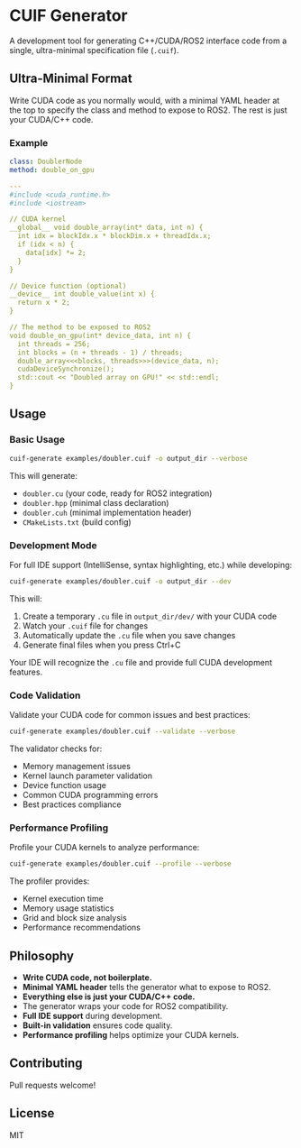 # CUIF Generator

A development tool for generating C++/CUDA/ROS2 interface code from a single, ultra-minimal specification file (`.cuif`).

## Ultra-Minimal Format

Write CUDA code as you normally would, with a minimal YAML header at the top to specify the class and method to expose to ROS2. The rest is just your CUDA/C++ code.

### Example

```yaml
class: DoublerNode
method: double_on_gpu

---
#include <cuda_runtime.h>
#include <iostream>

// CUDA kernel
__global__ void double_array(int* data, int n) {
  int idx = blockIdx.x * blockDim.x + threadIdx.x;
  if (idx < n) {
    data[idx] *= 2;
  }
}

// Device function (optional)
__device__ int double_value(int x) {
  return x * 2;
}

// The method to be exposed to ROS2
void double_on_gpu(int* device_data, int n) {
  int threads = 256;
  int blocks = (n + threads - 1) / threads;
  double_array<<<blocks, threads>>>(device_data, n);
  cudaDeviceSynchronize();
  std::cout << "Doubled array on GPU!" << std::endl;
}
```

## Usage

### Basic Usage
```bash
cuif-generate examples/doubler.cuif -o output_dir --verbose
```

This will generate:
- `doubler.cu` (your code, ready for ROS2 integration)
- `doubler.hpp` (minimal class declaration)
- `doubler.cuh` (minimal implementation header)
- `CMakeLists.txt` (build config)

### Development Mode
For full IDE support (IntelliSense, syntax highlighting, etc.) while developing:

```bash
cuif-generate examples/doubler.cuif -o output_dir --dev
```

This will:
1. Create a temporary `.cu` file in `output_dir/dev/` with your CUDA code
2. Watch your `.cuif` file for changes
3. Automatically update the `.cu` file when you save changes
4. Generate final files when you press Ctrl+C

Your IDE will recognize the `.cu` file and provide full CUDA development features.

### Code Validation
Validate your CUDA code for common issues and best practices:

```bash
cuif-generate examples/doubler.cuif --validate --verbose
```

The validator checks for:
- Memory management issues
- Kernel launch parameter validation
- Device function usage
- Common CUDA programming errors
- Best practices compliance

### Performance Profiling
Profile your CUDA kernels to analyze performance:

```bash
cuif-generate examples/doubler.cuif --profile --verbose
```

The profiler provides:
- Kernel execution time
- Memory usage statistics
- Grid and block size analysis
- Performance recommendations

## Philosophy
- **Write CUDA code, not boilerplate.**
- **Minimal YAML header** tells the generator what to expose to ROS2.
- **Everything else is just your CUDA/C++ code.**
- The generator wraps your code for ROS2 compatibility.
- **Full IDE support** during development.
- **Built-in validation** ensures code quality.
- **Performance profiling** helps optimize your CUDA kernels.

## Contributing
Pull requests welcome!

## License
MIT 